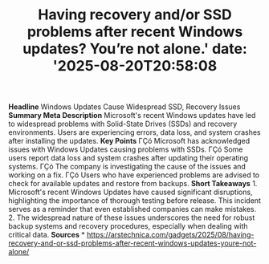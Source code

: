﻿---
title: "Having recovery and/or SSD problems after recent Windows updates? You’re not alone.'
date: '2025-08-20T20:58:08"
category: "Markets"
summary: ""
slug: "having recovery andor ssd problems after recent windows upda"
source_urls:
  - "https://arstechnica.com/gadgets/2025/08/having-recovery-and-or-ssd-problems-after-recent-windows-updates-youre-not-alone/"
seo:
  title: "Having recovery and/or SSD problems after recent Windows updates? You’re not alone. | Hash n Hedge'
  description: '"
  keywords: ["news", "markets", "brief"]
---
**Headline** Windows Updates Cause Widespread SSD, Recovery Issues  **Summary Meta Description** Microsoft's recent Windows updates have led to widespread problems with Solid-State Drives (SSDs) and recovery environments. Users are experiencing errors, data loss, and system crashes after installing the updates.  **Key Points**  ΓÇó Microsoft has acknowledged issues with Windows Updates causing problems with SSDs. ΓÇó Some users report data loss and system crashes after updating their operating systems. ΓÇó The company is investigating the cause of the issues and working on a fix. ΓÇó Users who have experienced problems are advised to check for available updates and restore from backups.  **Short Takeaways**  1. Microsoft's recent Windows Updates have caused significant disruptions, highlighting the importance of thorough testing before release. This incident serves as a reminder that even established companies can make mistakes. 2. The widespread nature of these issues underscores the need for robust backup systems and recovery procedures, especially when dealing with critical data.  **Sources** * https://arstechnica.com/gadgets/2025/08/having-recovery-and-or-ssd-problems-after-recent-windows-updates-youre-not-alone/ 
